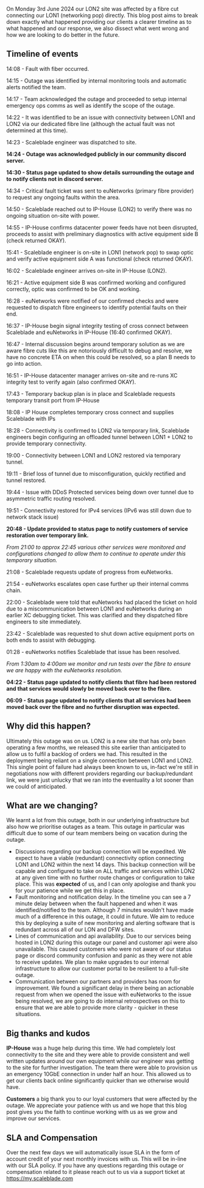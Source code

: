 
[comment]: <>  (title:June 3rd Outage Post-mortem)
[comment]: <>  (author:Jack Cosens)
[comment]: <>  (description:On Monday 3rd June 2024 our LON2 site was affected by a fibre cut connecting our LON1 networking pop directly.)
[comment]: <>  (readtime:10)
[comment]: <>  (picture:https://www.colo-x.com/wp-content/uploads/2020/08/IPHouse-colo-web.jpg)
[comment]: <>  (timestamp:2024-06-05T11:46:37.102Z)
[commend]: <> (tag:RFO)

On Monday 3rd June 2024 our LON2 site was affected by a fibre cut connecting our LON1 (networking pop) directly.
This blog post aims to break down exactly what happened providing our clients a clearer timeline as to what happened and our response, we also dissect what went wrong and how we are looking to do better in the future.

## Timeline of events
14:08 - Fault with fiber occurred.

14:15 - Outage was identified by internal monitoring tools and automatic alerts notified the team.

14:17 - Team acknowledged the outage and proceeded to setup internal emergency ops comms as well as identify the scope of the outage.

14:22 - It was identified to be an issue with connectivity between LON1 and LON2 via our dedicated fibre line (although the actual fault was not determined at this time).

14:23 - Scaleblade engineer was dispatched to site.

**14:24 - Outage was acknowledged publicly in our community discord server.**

**14:30 - Status page updated to show details surrounding the outage and to notify clients not in discord server.**

14:34 - Critical fault ticket was sent to euNetworks (primary fibre provider) to request any ongoing faults within the area.

14:50 - Scaleblade reached out to IP-House (LON2) to verify there was no ongoing situation on-site with power.

14:55 - IP-House confirms datacenter power feeds have not been disrupted, proceeds to assist with preliminary diagnostics with active equipment side B (check returned OKAY).

15:41 - Scaleblade engineer is on-site in LON1 (network pop) to swap optic and verify active equipment side A was functional (check returned OKAY).

16:02 - Scaleblade engineer arrives on-site in IP-House (LON2).

16:21 - Active equipment side B was confirmed working and configured correctly, optic was confirmed to be OK and working.

16:28 - euNetworks were notified of our confirmed checks and were requested to dispatch fibre engineers to identify potential faults on their end.

16:37 - IP-House begin signal integrity testing of cross connect between Scaleblade and euNetworks in IP-House (16:40 confirmed OKAY).

16:47 - Internal discussion begins around temporary solution as we are aware fibre cuts like this are notoriously difficult to debug and resolve, we have no concrete ETA on when this could be resolved, so a plan B needs to go into action.

16:51 - IP-House datacenter manager arrives on-site and re-runs XC integrity test to verify again (also confirmed OKAY).

17:43 - Temporary backup plan is in place and Scaleblade requests temporary transit port from IP-House

18:08 - IP House completes temporary cross connect and supplies Scaleblade with IPs

18:28 - Connectivity is confirmed to LON2 via temporary link, Scaleblade engineers begin configuring an offloaded tunnel between LON1 + LON2 to provide temporary connectivity.

19:00 - Connectivity between LON1 and LON2 restored via temporary tunnel.

19:11 - Brief loss of tunnel due to misconfiguration, quickly rectified and tunnel restored.

19:44 - Issue with DDoS Protected services being down over tunnel due to asymmetric traffic routing resolved.

19:51 - Connectivity restored for IPv4 services (IPv6 was still down due to network stack issue)

**20:48 - Update provided to status page to notify customers of service restoration over temporary link.**

_From 21:00 to approx 22:45 various other services were monitored and configurations changed to allow them to continue to operate under this temporary situation._

21:08 - Scaleblade requests update of progress from euNetworks.

21:54 - euNetworks escalates open case further up their internal comms chain.

22:00 - Scaleblade were told that euNetworks had placed the ticket on hold due to a miscommunication between LON1 and euNetworks during an earlier XC debugging ticket. This was clarified and they dispatched fibre engineers to site immediately.

23:42 - Scaleblade was requested to shut down active equipment ports on both ends to assist with debugging.

01:28 - euNetworks notifies Scaleblade that issue has been resolved.

_From 1:30am to 4:00am we monitor and run tests over the fibre to ensure we are happy with the euNetworks resolution._

**04:22 - Status page updated to notify clients that fibre had been restored and that services would slowly be moved back over to the fibre.**

**06:09 - Status page updated to notify clients that all services had been moved back over the fibre and no further disruption was expected.**

## Why did this happen?
Ultimately this outage was on us. LON2 is a new site that has only been operating a few months, we released this site earlier than anticipated to allow us to fulfil a backlog of orders we had. This resulted in the deployment being reliant on a single connection between LON1 and LON2.
This single point of failure had always been known to us, in-fact we're still in negotiations now with different providers regarding our backup/redundant link, we were just unlucky that we ran into the eventuality a lot sooner than we could of anticipated.

## What are we changing?
We learnt a lot from this outage, both in our underlying infrastructure but also how we prioritise outages as a team. This outage in particular was difficult due to some of our team members being on vacation during the outage.

 - Discussions regarding our backup connection will be expedited. We expect to have a viable (redundant) connectivity option connecting LON1 and LON2 within the next 14 days. This backup connection will be capable and configured to take on ALL traffic and services within LON2 at any given time with no further route changes or configuration to take place. This was **expected** of us, and I can only apologise and thank you for your patience while we get this in place.
 - Fault monitoring and notification delay. In the timeline you can see a 7 minute delay between when the fault happened and when it was identified/notified to the team. Although 7 minutes wouldn't have made much of a difference in this outage, it could in future. We aim to reduce this by deploying a suite of new monitoring and alerting software that is redundant across all of our LON and DFW sites.
 - Lines of communication and api availability. Due to our services being hosted in LON2 during this outage our panel and customer api were also unavailable. This caused customers who were not aware of our status page or discord community confusion and panic as they were not able to receive updates. We plan to make upgrades to our internal infrastructure to allow our customer portal to be resilient to a full-site outage.
 - Communication between our partners and providers has room for improvement. We found a significant delay in there being an actionable request from when we opened the issue with euNetworks to the issue being resolved, we are going to do internal retrospectives on this to ensure that we are able to provide more clarity - quicker in these situations.

## Big thanks and kudos
**IP-House** was a huge help during this time. We had completely lost connectivity to the site and they were able to provide consistent and well written updates around our own equipment while our engineer was getting to the site for further investigation.
The team there were able to provision us an emergency 10GbE connection in under half an hour. This allowed us to get our clients back online significantly quicker than we otherwise would have.

**Customers** a big thank you to our loyal customers that were affected by the outage. We appreciate your patience with us and we hope that this blog post gives you the faith to continue working with us as we grow and improve our services.

## SLA and Compensation
Over the next few days we will automatically issue SLA in the form of account credit of your next monthly invoices with us. This will be in-line with our SLA policy.
If you have any questions regarding this outage or compensation related to it please reach out to us via a support ticket at https://my.scaleblade.com
